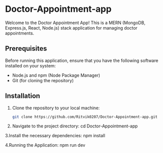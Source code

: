 ﻿# Doctor-Appointment-app

Welcome to the Doctor Appointment App! This is a MERN (MongoDB, Express.js, React, Node.js) stack application for managing doctor appointments.

## Prerequisites

Before running this application, ensure that you have the following software installed on your system:

- Node.js and npm (Node Package Manager)
- Git (for cloning the repository)

## Installation

1. Clone the repository to your local machine:

   ```bash
   git clone https://github.com/Ritvik0207/Doctor-Appointment-app.git

2. Navigate to the project directory:
   cd Doctor-Appointment-app

3.Install the necessary dependencies:
  npm install

4.Running the Application:
  npm run dev
